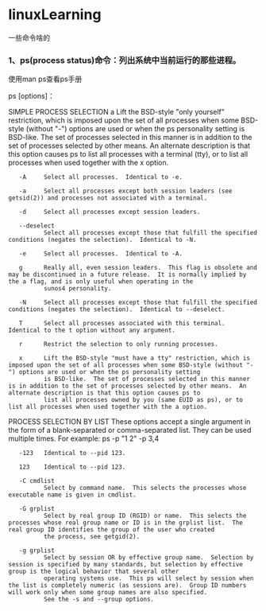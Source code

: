 # linuxLearning
一些命令啥的

### 1、ps(process status)命令：列出系统中当前运行的那些进程。

使用man ps查看ps手册

ps [options]：

SIMPLE PROCESS SELECTION
       a      Lift the BSD-style "only yourself" restriction, which is imposed upon the set of all processes when some BSD-style (without "-") options are used or when the ps personality setting is
              BSD-like.  The set of processes selected in this manner is in addition to the set of processes selected by other means.  An alternate description is that this option causes ps to list
              all processes with a terminal (tty), or to list all processes when used together with the x option.

       -A     Select all processes.  Identical to -e.

       -a     Select all processes except both session leaders (see getsid(2)) and processes not associated with a terminal.

       -d     Select all processes except session leaders.

       --deselect
              Select all processes except those that fulfill the specified conditions (negates the selection).  Identical to -N.

       -e     Select all processes.  Identical to -A.

       g      Really all, even session leaders.  This flag is obsolete and may be discontinued in a future release.  It is normally implied by the a flag, and is only useful when operating in the
              sunos4 personality.

       -N     Select all processes except those that fulfill the specified conditions (negates the selection).  Identical to --deselect.

       T      Select all processes associated with this terminal.  Identical to the t option without any argument.

       r      Restrict the selection to only running processes.

       x      Lift the BSD-style "must have a tty" restriction, which is imposed upon the set of all processes when some BSD-style (without "-") options are used or when the ps personality setting
              is BSD-like.  The set of processes selected in this manner is in addition to the set of processes selected by other means.  An alternate description is that this option causes ps to
              list all processes owned by you (same EUID as ps), or to list all processes when used together with the a option.

PROCESS SELECTION BY LIST
       These options accept a single argument in the form of a blank-separated or comma-separated list.  They can be used multiple times.  For example: ps -p "1 2" -p 3,4

       -123   Identical to --pid 123.

       123    Identical to --pid 123.

       -C cmdlist
              Select by command name.  This selects the processes whose executable name is given in cmdlist.

       -G grplist
              Select by real group ID (RGID) or name.  This selects the processes whose real group name or ID is in the grplist list.  The real group ID identifies the group of the user who created
              the process, see getgid(2).

       -g grplist
              Select by session OR by effective group name.  Selection by session is specified by many standards, but selection by effective group is the logical behavior that several other
              operating systems use.  This ps will select by session when the list is completely numeric (as sessions are).  Group ID numbers will work only when some group names are also specified.
              See the -s and --group options.

